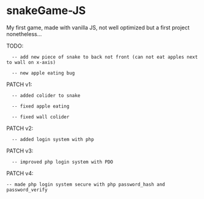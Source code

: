 # snakeGame-JS
My first game, made with vanilla JS, not well optimized but a first project nonetheless...

TODO:

      -- add new piece of snake to back not front (can not eat apples next to wall on x-axis)

      -- new apple eating bug

PATCH v1:

      -- added colider to snake

      -- fixed apple eating

      -- fixed wall colider

PATCH v2:

      -- added login system with php

PATCH v3:

	  -- improved php login system with PDO

PATCH v4:

    -- made php login system secure with php password_hash and password_verify
